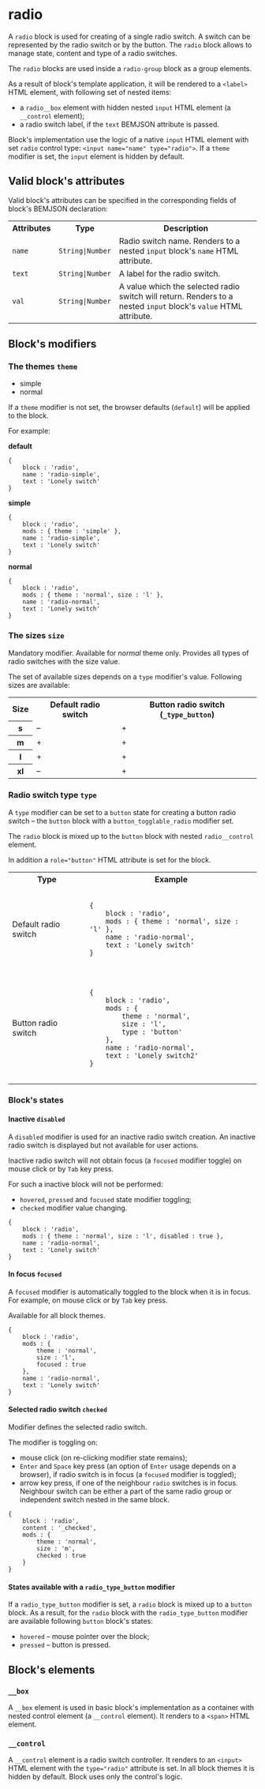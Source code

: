 # radio

A `radio` block is used for creating of a single radio switch. A switch can be represented by the radio switch or by the button. The `radio` block allows to manage state, content and type of a radio switches.

The `radio` blocks are used inside a `radio-group` block as a group elements.

As a result of block's template application, it will be rendered to a `<label>` HTML element, with following set of nested items:

* a `radio__box` element with hidden nested `input` HTML element (a `__control` element);
* a radio switch label, if the `text` BEMJSON attribute is passed.

Block's implementation use the logic of a native `input` HTML element with set `radio` control type: `<input name="name" type="radio">`. If a `theme` modifier is set, the `input` element is hidden by default.


## Valid block's attributes

Valid block's attributes can be specified in the corresponding fields of block's BEMJSON declaration:

<table>
    <tr>
        <th align="center">Attributes</th>
        <th align="center">Type</th>
        <th align="center">Description</th>
    </tr>
    <tr>
        <td><code>name</code></td>
        <td><code>String|Number</code></td>
        <td>Radio switch name. Renders to a nested <code>input</code> block's <code>name</code> HTML attribute.</td>
    </tr>
    <tr>
        <td><code>text</code></td>
        <td><code>String|Number</code></td>
        <td>A label for the radio switch.</td>
    </tr>
    <tr>
        <td><code>val</code></td>
        <td><code>String|Number</code></td>
        <td>A value which the selected radio switch will return. Renders to a nested <code>input</code> block's <code>value</code> HTML attribute.</td>
    </tr>
</table>

## Block's modifiers

### The themes `theme`

 * simple
 * normal

If a `theme` modifier is not set, the browser defaults (`default`) will be applied to the block.

For example:

**default**

```bemjson
{
    block : 'radio',
    name : 'radio-simple',
    text : 'Lonely switch'
}
```

**simple**

```bemjson
{
    block : 'radio',
    mods : { theme : 'simple' },
    name : 'radio-simple',
    text : 'Lonely switch'
}
```

**normal**

```bemjson
{
    block : 'radio',
    mods : { theme : 'normal', size : 'l' },
    name : 'radio-normal',
    text : 'Lonely switch'
}
```

### The sizes `size`

Mandatory modifier. Available for *normal* theme only.
Provides all types of radio switches with the size value.

The set of available sizes depends on a `type` modifier's value. Following sizes are available:

<table>
    <tr>
        <th>Size</th>
        <th>Default radio switch</th>
        <th>Button radio switch (<code>_type_button</code>)</th>
    </tr>
    <tr>
        <th>s</th>
        <td>–</td>
        <td>+</td>
    </tr>
    <tr>
        <th>m</th>
        <td>+</td>
        <td>+</td>
    </tr>
    <tr>
        <th>l</th>
        <td>+</td>
        <td>+</td>
    </tr>
    <tr>
        <th>xl</th>
        <td>–</td>
        <td>+</td>
</table>

### Radio switch type `type`

A `type` modifier can be set to a `button` state for creating a button radio switch – the `button` block with a `button_togglable_radio` modifier set.

The `radio` block is mixed up to the `button` block with nested `radio__control` element.

In addition a `role="button"` HTML attribute is set for the block.

<table>
    <tr>
        <th>Type</th>
        <th>Example</th>
    </tr>
    <tr>
        <td>Default radio switch</td>
        <td>
            <pre><code>
{
    block : 'radio',
    mods : { theme : 'normal', size : 'l' },
    name : 'radio-normal',
    text : 'Lonely switch'
}
            </code></pre>
        </td>
    <tr>
        <td>Button radio switch</td>
        <td>
            <pre><code>
{
    block : 'radio',
    mods : {
        theme : 'normal',
        size : 'l',
        type : 'button'
    },
    name : 'radio-normal',
    text : 'Lonely switch2'
}
            </code></pre>
        </td>
    </tr>
</table>


### Block's states

#### Inactive `disabled`

A `disabled` modifier is used for an inactive radio switch creation. An inactive radio switch is displayed but not available for user actions.  

Inactive radio switch will not obtain focus (a `focused` modifier toggle) on mouse click or by `Tab` key press.

For such a inactive block will not be performed:

* `hovered`, `pressed` and `focused` state modifier toggling;
* `checked` modifier value changing.

```bemjson
{
    block : 'radio',
    mods : { theme : 'normal', size : 'l', disabled : true },
    name : 'radio-normal',
    text : 'Lonely switch'
}
```
   

#### In focus `focused`

A `focused` modifier is automatically toggled to the block when it is in focus. For example, on mouse click or by `Tab` key press.

Available for all block themes.

```bemjson
{
    block : 'radio',
    mods : {
        theme : 'normal',
        size : 'l',
        focused : true
    },
    name : 'radio-normal',
    text : 'Lonely switch'
}
```


#### Selected radio switch `checked`

Modifier defines the selected radio switch.

The modifier is toggling on:

* mouse click (on re-clicking modifier state remains);
* `Enter` and `Space` key press (an option of `Enter` usage depends on a browser), if radio switch is in focus (a `focused` modifier is toggled);
* arrow key press, if one of the neighbour `radio` switches is in focus. Neighbour switch can be either a part of the same radio group or independent switch nested in the same block.

```bemjson
{
    block : 'radio',
    content : '_checked',
    mods : { 
        theme : 'normal', 
        size : 'm', 
        checked : true 
    }
}
```


#### States available with a `radio_type_button` modifier

If a `radio_type_button` modifier is set, a `radio` block is mixed up to a `button` block. As a result, for the `radio` block with the `radio_type_button` modifier are available following `button` block's states:

*  `hovered` – mouse pointer over the block;
*  `pressed` – button is pressed.


## Block's elements

### `__box`

A `__box` element is used in basic block's implementation as a container with nested control element (a `__control` element). It renders to a `<span>` HTML element.

### `__control`

A `__control` element is a radio switch controller. It renders to an `<input>` HTML element with the `type="radio"` attribute is set. In all block themes it is hidden by default. Block uses only the control's logic.

